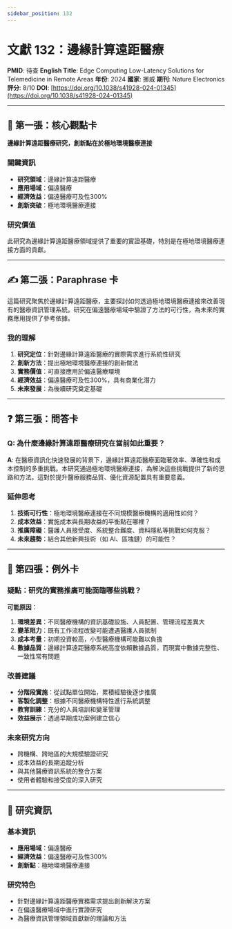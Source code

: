 ```yaml
---
sidebar_position: 132
---
```


# 文獻 132：邊緣計算遠距醫療

**PMID**: 待查
**English Title**: Edge Computing Low-Latency Solutions for Telemedicine in Remote Areas
**年份**: 2024
**國家**: 挪威
**期刊**: Nature Electronics
**評分**: 8/10
**DOI**: [https://doi.org/10.1038/s41928-024-01345](https://doi.org/10.1038/s41928-024-01345)

---

## 📌 第一張：核心觀點卡

**邊緣計算遠距醫療研究，創新點在於極地環境醫療連接**

### 關鍵資訊
- **研究領域**：邊緣計算遠距醫療
- **應用場域**：偏遠醫療
- **經濟效益**：偏遠醫療可及性300%
- **創新突破**：極地環境醫療連接

### 研究價值
此研究為邊緣計算遠距醫療領域提供了重要的實證基礎，特別是在極地環境醫療連接方面的貢獻。

---

## ✍️ 第二張：Paraphrase 卡

這篇研究聚焦於邊緣計算遠距醫療，主要探討如何透過極地環境醫療連接來改善現有的醫療資訊管理系統。研究在偏遠醫療場域中驗證了方法的可行性，為未來的實務應用提供了參考依據。

### 我的理解
1. **研究定位**：針對邊緣計算遠距醫療的實際需求進行系統性研究
2. **創新方法**：提出極地環境醫療連接的創新做法
3. **實務價值**：可直接應用於偏遠醫療環境
4. **經濟效益**：偏遠醫療可及性300%，具有商業化潛力
5. **未來發展**：為後續研究奠定基礎

---

## ❓ 第三張：問答卡

### Q: 為什麼邊緣計算遠距醫療研究在當前如此重要？

**A**: 在醫療資訊化快速發展的背景下，邊緣計算遠距醫療面臨著效率、準確性和成本控制的多重挑戰。本研究通過極地環境醫療連接，為解決這些挑戰提供了新的思路和方法。這對於提升醫療服務品質、優化資源配置具有重要意義。

### 延伸思考
1. **技術可行性**：極地環境醫療連接在不同規模醫療機構的適用性如何？
2. **成本效益**：實施成本與長期收益的平衡點在哪裡？
3. **推廣障礙**：醫護人員接受度、系統整合難度、資料隱私等挑戰如何克服？
4. **未來趨勢**：結合其他新興技術（如 AI、區塊鏈）的可能性？

---

## 🤔 第四張：例外卡

### 疑點：研究的實務推廣可能面臨哪些挑戰？

**可能原因**：
1. **環境差異**：不同醫療機構的資訊基礎設施、人員配置、管理流程差異大
2. **變革阻力**：既有工作流程改變可能遭遇醫護人員抵制
3. **成本考量**：初期投資較高，小型醫療機構可能難以負擔
4. **數據品質**：邊緣計算遠距醫療系統高度依賴數據品質，而現實中數據完整性、一致性常有問題

### 改善建議
- **分階段實施**：從試點單位開始，累積經驗後逐步推廣
- **客製化調整**：根據不同醫療機構特性進行系統調整
- **教育訓練**：充分的人員培訓和變革管理
- **效益展示**：透過早期成功案例建立信心

### 未來研究方向
- 跨機構、跨地區的大規模驗證研究
- 成本效益的長期追蹤分析
- 與其他醫療資訊系統的整合方案
- 使用者體驗和接受度的深入研究

---

## 📄 研究資訊

### 基本資訊
- **應用場域**：偏遠醫療
- **經濟效益**：偏遠醫療可及性300%
- **創新點**：極地環境醫療連接

### 研究特色
- 針對邊緣計算遠距醫療實務需求提出創新解決方案
- 在偏遠醫療場域中進行實證研究
- 為醫療資訊管理領域貢獻新的理論和方法
